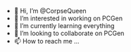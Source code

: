 - 👋 Hi, I’m @CorpseQueen
- 👀 I’m interested in working on PCGen
- 🌱 I’m currently learning everything
- 💞️ I’m looking to collaborate on PCGen
- 📫 How to reach me ...

<!---
CorpseQueen/CorpseQueen is a ✨ special ✨ repository because its `README.md` (this file) appears on your GitHub profile.
You can click the Preview link to take a look at your changes.
--->
